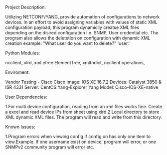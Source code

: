 Project Description:

Utilizing NETCONF/YANG, provide automation of configurations to network devices. In an effort to avoid assigning variables with values of static XML configuration payload,
this program dynamiclly creatse XML files depending on the disired configuration i.e. SNMP, User credential etc. The program also allows the deletetion on configuration with dynamic
XML creation example: "What user do you want to delete?" 'user.'

Python Modules:

  ncclient, 
  xlrd, 
  xml.etree.ElementTree, 
  xmltodict, 
  ncclient.operations, 

Enviroment:

Vendor Testing - Cisco
Cisco Image: IOS XE 16.7.2
Devices: Catalyst 3850 & ISR 4331
Server: CentOS:Yang-Explorer
Yang Model: Cisco-IOS-XE-native

User Dependencies:

1.For multi device configuration, reading from an xml files works fine. Create a excel and read device IPs from sheet using xlrd
2.Local directory to store XML dynamic XML files. The program will read and write from this directory.

Known Issues:

1.Program errors when viewing config if config on has only one item to view.Example. If one username exist on device, program will error, or one SNMPv2 community program will error etc.
